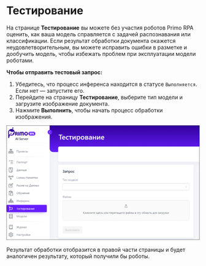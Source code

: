 # Тестирование

На странице **Тестирование** вы можете без участия роботов Primo RPA оценить, как ваша модель справляется с задачей распознавания или классификации. Если результат обработки документа окажется неудовлетворительным, вы можете исправить ошибки в разметке и дообучить модель, чтобы избежать проблем при эксплуатации модели роботами.

**Чтобы отправить тестовый запрос:**
1. Убедитесь, что процесс инференса находится в статусе `Выполняется`. Если нет — запустите его.
2. Перейдите на страницу **Тестирование**, выберите тип модели и загрузите изображение документа.
3. Нажмите **Выполнить**, чтобы начать процесс обработки изображения. 

![](<../../../../primo-ai/resources/user/smartocr/testing-page.png>)

Результат обработки отобразится в правой части страницы и будет аналогичен результату, который получили бы роботы. 



